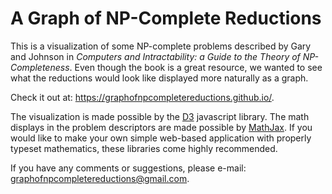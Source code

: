 # A Graph of NP-Complete Reductions
This is a visualization of some NP-complete problems described by Gary and Johnson in *Computers and Intractability: a Guide to the Theory of NP-Completeness*. Even though the book is a great resource, we wanted to see what the reductions would look like displayed more naturally as a graph. 

Check it out at: https://graphofnpcompletereductions.github.io/.

The visualization is made possible by the [D3](https://github.com/d3/d3 "D3.js") javascript library. The math displays in the problem descriptors are made possible by [MathJax](https://www.mathjax.org/ "MathJax"). If you would like to make your own simple web-based application with properly typeset mathematics, these libraries come highly recommended.  

If you have any comments or suggestions, please e-mail: graphofnpcompletereductions@gmail.com.
